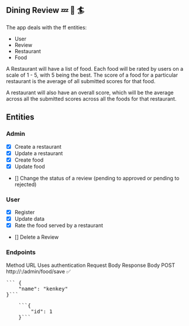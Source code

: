 ## Dining Review :zzz: :memo: :surfer:

The app deals with the ff entities:
- User
- Review
- Restaurant
- Food

A Restaurant will have a list of food. Each food will be rated by users on a scale of 1 - 5, with 5 being the best. The score of a food for a particular restaurant is the average of all submitted scores for that food.

A restaurant will also have an overall score, which will be the average across all the submitted scores across all the foods for that restaurant.


## Entities

###         Admin
- [x] Create a restaurant
- [x] Update a restaurant
- [x] Create food
- [x] Update food
- []  Change the status of a review (pending to approved or pending to rejected)


### User
- [x] Register
- [x] Update data
- [x] Rate the food served by a restaurant
- [] Delete a Review

### Endpoints

</table>
<tr>
    <td>Method</td>
    <td>URL</td>
    <td>Uses authentication</td>
    <td>Request Body</td>
    <td>Response Body</td>
</tr>
<tr>
    <td>POST</td>
    <td>http://<HOST>:<PORT>/admin/food/save</td>
    <td>✅</td>
    <td><pre>``` {
    "name": "kenkey"
}```</pre></td>
    <td>
    <pre>
    ```{
        "id": 1
    }```
    </pre>
    </td>
</tr>
</table>



